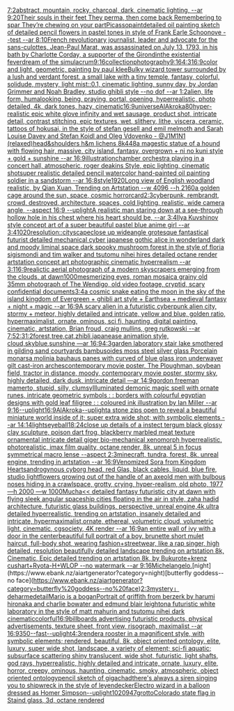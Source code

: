 [7:2](https://www.ebank.nz/aiartgenerator?category=7%3A2)[abstract, mountain, rocky, charcoal, dark, cinematic lighting, --ar 9:20](https://www.ebank.nz/aiartgenerator?category=abstract%2C%20mountain%2C%20rocky%2C%20charcoal%2C%20dark%2C%20cinematic%20lighting%2C%20--ar%209%3A20)[Their souls in their feet They perma, then come back Remembering to spar They’re chewing on your part](https://www.ebank.nz/aiartgenerator?category=Their%20souls%20in%20their%20feet%20They%20perma%2C%20then%20come%20back%20Remembering%20to%20spar%20They%E2%80%99re%20chewing%20on%20your%20part)[Picasso](https://www.ebank.nz/aiartgenerator?category=Picasso)[paint](https://www.ebank.nz/aiartgenerator?category=paint)[detailed oil painting sketch of detailed pencil flowers in pastel tones in style of Frank Earle Schoonove  --test --ar 8:10](https://www.ebank.nz/aiartgenerator?category=detailed%20oil%20painting%20sketch%20of%20detailed%20pencil%20flowers%20in%20pastel%20tones%20in%20style%20of%20Frank%20Earle%20Schoonove%20%20--test%20--ar%208%3A10)[French revolutionary journalist, leader and advocate for the sans-culottes, Jean-Paul Marat, was assassinated on July 13, 1793, in his bath by Charlotte Corday, a supporter of the Girondin](https://www.ebank.nz/aiartgenerator?category=French%20revolutionary%20journalist%2C%20leader%20and%20advocate%20for%20the%20sans-culottes%2C%20Jean-Paul%20Marat%2C%20was%20assassinated%20on%20July%2013%2C%201793%2C%20in%20his%20bath%20by%20Charlotte%20Corday%2C%20a%20supporter%20of%20the%20Girondin)[the existential feverdream of the simulacrum](https://www.ebank.nz/aiartgenerator?category=the%20existential%20feverdream%20of%20the%20simulacrum)[9:16](https://www.ebank.nz/aiartgenerator?category=9%3A16)[collection](https://www.ebank.nz/aiartgenerator?category=collection)[photography](https://www.ebank.nz/aiartgenerator?category=photography)[9:16](https://www.ebank.nz/aiartgenerator?category=9%3A16)[4:3](https://www.ebank.nz/aiartgenerator?category=4%3A3)[16:9](https://www.ebank.nz/aiartgenerator?category=16%3A9)[color and light, geometric, painting by paul klee](https://www.ebank.nz/aiartgenerator?category=color%20and%20light%2C%20geometric%2C%20painting%20by%20paul%20klee)[Bulky wizard tower surrounded by a lush and verdant forest, a small lake with a tiny temple, fantasy, colorful, solidude, mystery, light mist::0.1, cinematic lighting, sunny day, by Jordan Grimmer and Noah Bradley, studio ghibli style --no dof  --ar 1:2](https://www.ebank.nz/aiartgenerator?category=Bulky%20wizard%20tower%20surrounded%20by%20a%20lush%20and%20verdant%20forest%2C%20a%20small%20lake%20with%20a%20tiny%20temple%2C%20fantasy%2C%20colorful%2C%20solidude%2C%20mystery%2C%20light%20mist%3A%3A0.1%2C%20cinematic%20lighting%2C%20sunny%20day%2C%20by%20Jordan%20Grimmer%20and%20Noah%20Bradley%2C%20studio%20ghibli%20style%20--no%20dof%20%20--ar%201%3A2)[alien, life form, humalooking, being, praying, portal, opening, hyperrealistic, photo detailed, 4k, dark tones, hazy, cinematic](https://www.ebank.nz/aiartgenerator?category=alien%2C%20life%20form%2C%20humalooking%2C%20being%2C%20praying%2C%20portal%2C%20opening%2C%20hyperrealistic%2C%20photo%20detailed%2C%204k%2C%20dark%20tones%2C%20hazy%2C%20cinematic)[16:9](https://www.ebank.nz/aiartgenerator?category=16%3A9)[universe](https://www.ebank.nz/aiartgenerator?category=universe)[AlAkroka](https://www.ebank.nz/aiartgenerator?category=AlAkroka)[80](https://www.ebank.nz/aiartgenerator?category=80)[hyper-realistic epic white glove infinity and wet sausage, product shot, intricate detail, contrast stitching, epic textures,  wet, slithery, lithe, viscera, ceramic, tattoos of  hokusai, in the style of stefan gesell and emil melmoth and Sarah Louise Davey and Stefan Koidl and Oleg Vdovenko - @J1M1N1 (relaxed)](https://www.ebank.nz/aiartgenerator?category=hyper-realistic%20epic%20white%20glove%20infinity%20and%20wet%20sausage%2C%20product%20shot%2C%20intricate%20detail%2C%20contrast%20stitching%2C%20epic%20textures%2C%20%20wet%2C%20slithery%2C%20lithe%2C%20viscera%2C%20ceramic%2C%20tattoos%20of%20%20hokusai%2C%20in%20the%20style%20of%20stefan%20gesell%20and%20emil%20melmoth%20and%20Sarah%20Louise%20Davey%20and%20Stefan%20Koidl%20and%20Oleg%20Vdovenko%20-%20%40J1M1N1%20%28relaxed%29)[head&shoulders h&m lichens 8k](https://www.ebank.nz/aiartgenerator?category=head%26shoulders%20h%26m%20lichens%208k)[448](https://www.ebank.nz/aiartgenerator?category=448)[a magestic statue of a hound with flowing hair, massive, city island, fantasy, overgrown + ni no kuni style + gold + sunshine --ar 16:9](https://www.ebank.nz/aiartgenerator?category=a%20magestic%20statue%20of%20a%20hound%20with%20flowing%20hair%2C%20massive%2C%20city%20island%2C%20fantasy%2C%20overgrown%20%2B%20ni%20no%20kuni%20style%20%2B%20gold%20%2B%20sunshine%20--ar%2016%3A9)[illustration](https://www.ebank.nz/aiartgenerator?category=illustration)[chamber orchestra playing in a concert hall, atmospheric, roger deakins Style, epic lighting, cinematic shotsuper realistic detailed pencil watercolor hand-painted oil painting soldier in a sandstorm --ar 16:8](https://www.ebank.nz/aiartgenerator?category=chamber%20orchestra%20playing%20in%20a%20concert%20hall%2C%20atmospheric%2C%20roger%20deakins%20Style%2C%20epic%20lighting%2C%20cinematic%20shotsuper%20realistic%20detailed%20pencil%20watercolor%20hand-painted%20oil%20painting%20soldier%20in%20a%20sandstorm%20--ar%2016%3A8)[style](https://www.ebank.nz/aiartgenerator?category=style)[1920](https://www.ebank.nz/aiartgenerator?category=1920)[Long view of English woodland realistic, by Qian Xuan, Trending on Artstation    --w 4096  --h 2160](https://www.ebank.nz/aiartgenerator?category=Long%20view%20of%20English%20woodland%20realistic%2C%20by%20Qian%20Xuan%2C%20Trending%20on%20Artstation%20%20%20%20--w%204096%20%20--h%202160)[a golden cage around the sun, space, cosmic horror](https://www.ebank.nz/aiartgenerator?category=a%20golden%20cage%20around%20the%20sun%2C%20space%2C%20cosmic%20horror)[card](https://www.ebank.nz/aiartgenerator?category=card)[2:3](https://www.ebank.nz/aiartgenerator?category=2%3A3)[cyberpunk, rembrandt, crowd, destroyed, architecture, spaces, cold lighting, realistic, wide camera angle, --aspect  16:9 --uplight](https://www.ebank.nz/aiartgenerator?category=cyberpunk%2C%20rembrandt%2C%20crowd%2C%20destroyed%2C%20architecture%2C%20spaces%2C%20cold%20lighting%2C%20realistic%2C%20wide%20camera%20angle%2C%20--aspect%20%2016%3A9%20--uplight)[A realistic man staring down at a see-through hollow hole in his chest where his heart should be, --ar 3:4](https://www.ebank.nz/aiartgenerator?category=A%20realistic%20man%20staring%20down%20at%20a%20see-through%20hollow%20hole%20in%20his%20chest%20where%20his%20heart%20should%20be%2C%20--ar%203%3A4)[Ilya Kuvshinov style concept art of a super beautiful pastel blue anime girl --ar 3:4](https://www.ebank.nz/aiartgenerator?category=Ilya%20Kuvshinov%20style%20concept%20art%20of%20a%20super%20beautiful%20pastel%20blue%20anime%20girl%20--ar%203%3A4)[1020](https://www.ebank.nz/aiartgenerator?category=1020)[resolution::](https://www.ebank.nz/aiartgenerator?category=resolution%3A%3A)[cityscape](https://www.ebank.nz/aiartgenerator?category=cityscape)[close up wideangle grotesque fantastical futurist detailed mechanical cyber japanese gothic alice in wonderland dark and moody liminal space dark spooky mushroom forest in the style of floria sigismondi and tim walker and tsutomu nihei hires detailed octane render artstation concept art photographic cinematic hyperrealism --ar 3:1](https://www.ebank.nz/aiartgenerator?category=close%20up%20wideangle%20grotesque%20fantastical%20futurist%20detailed%20mechanical%20cyber%20japanese%20gothic%20alice%20in%20wonderland%20dark%20and%20moody%20liminal%20space%20dark%20spooky%20mushroom%20forest%20in%20the%20style%20of%20floria%20sigismondi%20and%20tim%20walker%20and%20tsutomu%20nihei%20hires%20detailed%20octane%20render%20artstation%20concept%20art%20photographic%20cinematic%20hyperrealism%20--ar%203%3A1)[16:9](https://www.ebank.nz/aiartgenerator?category=16%3A9)[realictic aerial photograph of a modern skyscrapers emerging from the clouds, at dawn](https://www.ebank.nz/aiartgenerator?category=realictic%20aerial%20photograph%20of%20a%20modern%20skyscrapers%20emerging%20from%20the%20clouds%2C%20at%20dawn)[1000](https://www.ebank.nz/aiartgenerator?category=1000)[mesmerizing eyes, roman mosaic](https://www.ebank.nz/aiartgenerator?category=mesmerizing%20eyes%2C%20roman%20mosaic)[a grainy old 35mm photograph of The Wendigo, old video footage, cryptid, scary confidential documents](https://www.ebank.nz/aiartgenerator?category=a%20grainy%20old%2035mm%20photograph%20of%20The%20Wendigo%2C%20old%20video%20footage%2C%20cryptid%2C%20scary%20confidential%20documents)[3:4](https://www.ebank.nz/aiartgenerator?category=3%3A4)[a cosmic snake eating the moon in the sky of the island kingdom of Evergreen + ghibli art style + Earthsea + medieval fantasy + night + magic --ar 16:9](https://www.ebank.nz/aiartgenerator?category=a%20cosmic%20snake%20eating%20the%20moon%20in%20the%20sky%20of%20the%20island%20kingdom%20of%20Evergreen%20%2B%20ghibli%20art%20style%20%2B%20Earthsea%20%2B%20medieval%20fantasy%20%2B%20night%20%2B%20magic%20--ar%2016%3A9)[A scary alien in a futuristic cyberpunk alien city, stormy + meteor, highly detailed and intricate, yellow and blue, golden ratio, hypermaximalist, ornate, ominous, sci fi, haunting, digital painting, cinematic, artstation, Brian froud, craig mullins, greg rutkowski --ar 7:5](https://www.ebank.nz/aiartgenerator?category=A%20scary%20alien%20in%20a%20futuristic%20cyberpunk%20alien%20city%2C%20stormy%20%2B%20meteor%2C%20highly%20detailed%20and%20intricate%2C%20yellow%20and%20blue%2C%20golden%20ratio%2C%20hypermaximalist%2C%20ornate%2C%20ominous%2C%20sci%20fi%2C%20haunting%2C%20digital%20painting%2C%20cinematic%2C%20artstation%2C%20Brian%20froud%2C%20craig%20mullins%2C%20greg%20rutkowski%20--ar%207%3A5)[2:3](https://www.ebank.nz/aiartgenerator?category=2%3A3)[1:2](https://www.ebank.nz/aiartgenerator?category=1%3A2)[forest,tree,cat,zhibli,japanease animation style, cloud,skyblue,sunshine —ar 16:9](https://www.ebank.nz/aiartgenerator?category=forest%2Ctree%2Ccat%2Czhibli%2Cjapanease%20animation%20style%2C%20cloud%2Cskyblue%2Csunshine%20%E2%80%94ar%2016%3A9)[4:3](https://www.ebank.nz/aiartgenerator?category=4%3A3)[garden laboratory stair  lake  smothered in gilding sand courtyards bambusoides moss steel silver glass  Porcelain monarsa molinia bauhaus panes with curved of blue glass iron underwayer gilt cast-iron arches](https://www.ebank.nz/aiartgenerator?category=garden%20laboratory%20stair%20%20lake%20%20smothered%20in%20gilding%20sand%20courtyards%20bambusoides%20moss%20steel%20silver%20glass%20%20Porcelain%20monarsa%20molinia%20bauhaus%20panes%20with%20curved%20of%20blue%20glass%20iron%20underwayer%20gilt%20cast-iron%20arches)[contemporary movie poster, The Ploughman, soybean field, tractor in distance, moody, contemporary movie poster, stormy sky, highly detailed, dark dusk, intricate detail —ar 14:9](https://www.ebank.nz/aiartgenerator?category=contemporary%20movie%20poster%2C%20The%20Ploughman%2C%20soybean%20field%2C%20tractor%20in%20distance%2C%20moody%2C%20contemporary%20movie%20poster%2C%20stormy%20sky%2C%20highly%20detailed%2C%20dark%20dusk%2C%20intricate%20detail%20%E2%80%94ar%2014%3A9)[gordon freeman mamerto, stupid, silly, clumsy](https://www.ebank.nz/aiartgenerator?category=gordon%20freeman%20mamerto%2C%20stupid%2C%20silly%2C%20clumsy)[Illuminated demonic magic spell with ornate runes, intricate geometric symbols : : borders with colourful egyptian designs with gold leaf filigree : : coloured ink illustration by Ian Miller --ar 9:16](https://www.ebank.nz/aiartgenerator?category=Illuminated%20demonic%20magic%20spell%20with%20ornate%20runes%2C%20intricate%20geometric%20symbols%20%3A%20%3A%20borders%20with%20colourful%20egyptian%20designs%20with%20gold%20leaf%20filigree%20%3A%20%3A%20coloured%20ink%20illustration%20by%20Ian%20Miller%20--ar%209%3A16)[--uplight](https://www.ebank.nz/aiartgenerator?category=--uplight)[16:9](https://www.ebank.nz/aiartgenerator?category=16%3A9)[AlAkroka](https://www.ebank.nz/aiartgenerator?category=AlAkroka)[--uplight](https://www.ebank.nz/aiartgenerator?category=--uplight)[a stone zips open to reveal a beautiful miniature world inside of it; super extra wide shot; with symbolic elements --ar 14:14](https://www.ebank.nz/aiartgenerator?category=a%20stone%20zips%20open%20to%20reveal%20a%20beautiful%20miniature%20world%20inside%20of%20it%3B%20super%20extra%20wide%20shot%3B%20with%20symbolic%20elements%20--ar%2014%3A14)[lights](https://www.ebank.nz/aiartgenerator?category=lights)[eyeball](https://www.ebank.nz/aiartgenerator?category=eyeball)[18:24](https://www.ebank.nz/aiartgenerator?category=18%3A24)[close up details of a instect tergum black glossy clay sculpture, poison dart frog, blackberry marbled meat texture ornamental intricate detail giger bio-mechanical xenomorph hyperrealistic, photorealistic, imax film quality, octane render, 8k, unreal 5 in focus symmetrical macro lense --aspect 2:3](https://www.ebank.nz/aiartgenerator?category=close%20up%20details%20of%20a%20instect%20tergum%20black%20glossy%20clay%20sculpture%2C%20poison%20dart%20frog%2C%20blackberry%20marbled%20meat%20texture%20ornamental%20intricate%20detail%20giger%20bio-mechanical%20xenomorph%20hyperrealistic%2C%20photorealistic%2C%20imax%20film%20quality%2C%20octane%20render%2C%208k%2C%20unreal%205%20in%20focus%20symmetrical%20macro%20lense%20--aspect%202%3A3)[minecraft, tundra, forest, 8k, unreal engine, trending in artstation --ar 16:9](https://www.ebank.nz/aiartgenerator?category=minecraft%2C%20tundra%2C%20forest%2C%208k%2C%20unreal%20engine%2C%20trending%20in%20artstation%20--ar%2016%3A9)[Venomized Sora from Kingdom Hearts](https://www.ebank.nz/aiartgenerator?category=Venomized%20Sora%20from%20Kingdom%20Hearts)[androgynous cyborg head, red Glas, black cables, liquid, blue fire, studio light](https://www.ebank.nz/aiartgenerator?category=androgynous%20cyborg%20head%2C%20red%20Glas%2C%20black%20cables%2C%20liquid%2C%20blue%20fire%2C%20studio%20light)[flowers growing out of the handle of an axe](https://www.ebank.nz/aiartgenerator?category=flowers%20growing%20out%20of%20the%20handle%20of%20an%20axe)[old men with bulbous noses hiding in a crawlspace, grotty, crying, hyper-realism, old photo, 1977 —h 2000 —w 1000](https://www.ebank.nz/aiartgenerator?category=old%20men%20with%20bulbous%20noses%20hiding%20in%20a%20crawlspace%2C%20grotty%2C%20crying%2C%20hyper-realism%2C%20old%20photo%2C%201977%20%E2%80%94h%202000%20%E2%80%94w%201000)[Mucha](https://www.ebank.nz/aiartgenerator?category=Mucha)[<< detailed fantasy futuristic city at dawn with flying sleek angular spaceship cities floating in the air in style, zaha hadid architecture, futuristic glass buildings, perspective, unreal engine,4k,ultra detailed hyperrealistic, trending on artstation, insanely detailed and intricate, hypermaximalist,ornate, ethereal, volumetric cloud, volumetric light, cinematic, cgsociety, 4K render --ar 16:9](https://www.ebank.nz/aiartgenerator?category=%3C%3C%20detailed%20fantasy%20futuristic%20city%20at%20dawn%20with%20flying%20sleek%20angular%20spaceship%20cities%20floating%20in%20the%20air%20in%20style%2C%20zaha%20hadid%20architecture%2C%20futuristic%20glass%20buildings%2C%20perspective%2C%20unreal%20engine%2C4k%2Cultra%20detailed%20hyperrealistic%2C%20trending%20on%20artstation%2C%20insanely%20detailed%20and%20intricate%2C%20hypermaximalist%2Cornate%2C%20ethereal%2C%20volumetric%20cloud%2C%20volumetric%20light%2C%20cinematic%2C%20cgsociety%2C%204K%20render%20--ar%2016%3A9)[an entire wall of ivy with a door in the center](https://www.ebank.nz/aiartgenerator?category=an%20entire%20wall%20of%20ivy%20with%20a%20door%20in%20the%20center)[beautiful full portrait of a boy, brunette short mulet haircut, full-body shot, wearing fashion+streetwear, like a rap singer, high detailed, resolution beautifully detailed landscape trending on artstation 8k, Cinematic, Epic detailed trending on artstation 8k, by Bukurote+krenz cushart+Ryota-H+WLOP --no watermark --ar 9:16](https://www.ebank.nz/aiartgenerator?category=beautiful%20full%20portrait%20of%20a%20boy%2C%20brunette%20short%20mulet%20haircut%2C%20full-body%20shot%2C%20wearing%20fashion%2Bstreetwear%2C%20like%20a%20rap%20singer%2C%20high%20detailed%2C%20resolution%20beautifully%20detailed%20landscape%20trending%20on%20artstation%208k%2C%20Cinematic%2C%20Epic%20detailed%20trending%20on%20artstation%208k%2C%20by%20Bukurote%2Bkrenz%20cushart%2BRyota-H%2BWLOP%20--no%20watermark%20--ar%209%3A16)[Michelangelo.](https://www.ebank.nz/aiartgenerator?category=Michelangelo.)[night](https://www.ebank.nz/aiartgenerator?category=night)[butterfly goddess--no face](https://www.ebank.nz/aiartgenerator?category=butterfly%20goddess--no%20face)[2:3](https://www.ebank.nz/aiartgenerator?category=2%3A3)[mystery」](https://www.ebank.nz/aiartgenerator?category=mystery%E3%80%8D)[deharme](https://www.ebank.nz/aiartgenerator?category=deharme)[detail](https://www.ebank.nz/aiartgenerator?category=detail)[Mario is a bogan](https://www.ebank.nz/aiartgenerator?category=Mario%20is%20a%20bogan)[Portrait of griffith from berzerk by harumi hironaka and charlie bowater and edmund blair leighton](https://www.ebank.nz/aiartgenerator?category=Portrait%20of%20griffith%20from%20berzerk%20by%20harumi%20hironaka%20and%20charlie%20bowater%20and%20edmund%20blair%20leighton)[a futuristic white laboratory in the style of matt mahurin and tsutomu nihei dark cinematic](https://www.ebank.nz/aiartgenerator?category=a%20futuristic%20white%20laboratory%20in%20the%20style%20of%20matt%20mahurin%20and%20tsutomu%20nihei%20dark%20cinematic)[colorful](https://www.ebank.nz/aiartgenerator?category=colorful)[16:9](https://www.ebank.nz/aiartgenerator?category=16%3A9)[billboards advertising futuristic products, physical advertisements, texture sheet, front view, risograph, maximalist --ar 16:9](https://www.ebank.nz/aiartgenerator?category=billboards%20advertising%20futuristic%20products%2C%20physical%20advertisements%2C%20texture%20sheet%2C%20front%20view%2C%20risograph%2C%20maximalist%20--ar%2016%3A9)[350](https://www.ebank.nz/aiartgenerator?category=350)[--fast](https://www.ebank.nz/aiartgenerator?category=--fast)[--uplight](https://www.ebank.nz/aiartgenerator?category=--uplight)[4:3](https://www.ebank.nz/aiartgenerator?category=4%3A3)[render](https://www.ebank.nz/aiartgenerator?category=render)[a rooster in a magnificent style, with symbolic elements; rendered, beautiful, 8k, object oriented ontology, elite, luxury, super wide shot, landscape, a variety of element;  sci-fi aquatic; subsurface scattering shiny translucent, wide shot, futuristic, light shafts, god rays, hyperrealistic, highly detailed and intricate, ornate, luxury, elite, horror, creepy, ominous, haunting, cinematic, smoky, atmospheric, object oriented ontology](https://www.ebank.nz/aiartgenerator?category=a%20rooster%20in%20a%20magnificent%20style%2C%20with%20symbolic%20elements%3B%20rendered%2C%20beautiful%2C%208k%2C%20object%20oriented%20ontology%2C%20elite%2C%20luxury%2C%20super%20wide%20shot%2C%20landscape%2C%20a%20variety%20of%20element%3B%20%20sci-fi%20aquatic%3B%20subsurface%20scattering%20shiny%20translucent%2C%20wide%20shot%2C%20futuristic%2C%20light%20shafts%2C%20god%20rays%2C%20hyperrealistic%2C%20highly%20detailed%20and%20intricate%2C%20ornate%2C%20luxury%2C%20elite%2C%20horror%2C%20creepy%2C%20ominous%2C%20haunting%2C%20cinematic%2C%20smoky%2C%20atmospheric%2C%20object%20oriented%20ontology)[pencil sketch of gigachad](https://www.ebank.nz/aiartgenerator?category=pencil%20sketch%20of%20gigachad)[there's always a siren singing you to shipwreck in the style of leyendecker](https://www.ebank.nz/aiartgenerator?category=there%27s%20always%20a%20siren%20singing%20you%20to%20shipwreck%20in%20the%20style%20of%20leyendecker)[Electro wizard in a balloon dressed as Homer Simpson](https://www.ebank.nz/aiartgenerator?category=Electro%20wizard%20in%20a%20balloon%20dressed%20as%20Homer%20Simpson)[--uplight](https://www.ebank.nz/aiartgenerator?category=--uplight)[1020947](https://www.ebank.nz/aiartgenerator?category=1020947)[grotto](https://www.ebank.nz/aiartgenerator?category=grotto)[Colorado state flag in Staind glass, 3d, octane rendered](https://www.ebank.nz/aiartgenerator?category=Colorado%20state%20flag%20in%20Staind%20glass%2C%203d%2C%20octane%20rendered)